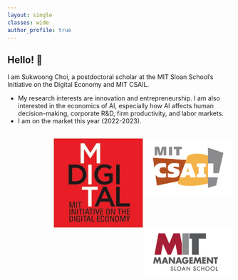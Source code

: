 ```yaml
---
layout: single
classes: wide
author_profile: true
---
```


## Hello! &#128075;
I am Sukwoong Choi, a postdoctoral scholar at the MIT Sloan School’s Initiative on the Digital Economy and MIT CSAIL. 
+ My research interests are innovation and entrepreneurship. I am also interested in the economics of AI, especially how AI affects human decision-making, corporate R&D, firm productivity, and labor markets.
+ I am on the market this year (2022-2023).

<br />
<img src="/assets/images/MIT_CSAIL.png" width="200" style="float:right">
<img src="/assets/images/MIT_IDE_Logo.png" width="200" style="float:right">
<img src="/assets/images/MIT_Logo.png" width="200" style="float:right">
